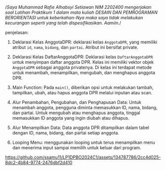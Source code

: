 /*Saya Muhammad Rafie Alhabsyi Setiawan NIM 2202400
mengerjakan soal Latihan Praktikum 1
dalam mata kuliah DESAIN DAN PEMROGRAMAN BERORIENTASI
untuk keberkahan-Nya maka saya tidak melakukan kecurangan seperti yang telah dispesifikasikan. Aamiin.*/

penjelasan:

1. Deklarasi Kelas AnggotaDPR: deklarasi kelas `AnggotaDPR`, yang memiliki atribut `id`, `nama`, `bidang`, dan `partai`. Atribut ini bersifat private.

2. Deklarasi Kelas DaftarAnggotaDPR: Deklarasi kelas `DaftarAnggotaDPR` untuk menyimpan daftar anggota DPR. Kelas ini memiliki vektor objek `AnggotaDPR` sebagai anggota privatenya. Di kelas ini terdapat metode untuk menambah, menampilkan, mengubah, dan menghapus anggota DPR.

3. Main Function: Pada `main()`, diberikan opsi untuk melakukan tambah, tampilkan, ubah, atau hapus anggota DPR melalui inputan atau scan.

4. Alur Penambahan, Pengubahan, dan Penghapusan Data: Untuk menambah anggota, pengguna diminta memasukkan ID, nama, bidang, dan partai. Untuk mengubah atau menghapus anggota, tinggal memasukkan ID anggota yang ingin diubah atau dihapus.

6. Alur Menampilkan Data: Data anggota DPR ditampilkan dalam tabel dengan ID, nama, bidang, dan partai setiap anggota. 

7. Looping Menu: menggunakan looping untuk terus menampilkan menu dan menerima input sampai memilih untuk keluar dari program.




https://github.com/ssamu11/LP1DPBO2024C1/assets/134787786/2cc4d025-8dc2-4b84-9774-2476dbf2d410
